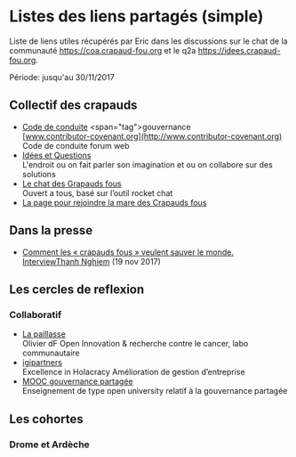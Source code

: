 Listes des liens partagés (simple)
==================================

Liste de liens utiles récupérés par Eric dans les discussions sur le chat de la communauté <https://coa.crapaud-fou.org> et le q2a <https://idees.crapaud-fou.org>.

Période: jusqu'au 30/11/2017

Collectif des crapauds
------------------------
- [Code de conduite](https://www.contributor-covenant.org/fr/version/1/4/code-of-conduct.html) <span="tag">gouvernance</span>  
  [www.contributor-covenant.org](http://www.contributor-covenant.org) Code de conduite forum web
- [Idées et Questions](https://idees.crapaud-fou.org)  
  L'endroit ou on fait parler son imagination et ou on collabore sur des solutions
- [Le chat des Grapauds fous](https://coa.crapaud-fou.org)  
  Ouvert a tous, basé sur l’outil rocket chat
- [La page pour rejoindre la mare des Crapauds fous](http://crapaud-fou.org/contact/)

Dans la presse
----------------
- [Comment les « crapauds fous » veulent sauver le  monde. InterviewThanh Nghiem](https://usbeketrica.com/article/comment-les-crapauds-fous-veulent-sauver-le-monde) (19 nov 2017)


Les cercles de reflexion
-------------------------

### Collaboratif
- [La paillasse](https://www.digitalforallnow.com/la-paillasse-laboratoire-communautaire-open-innovation-cancer/)  
  Olivier dF Open Innovation & recherche contre le cancer, labo communautaire
- [igipartners](https://igipartners.com/)  
  Excellence in Holacracy Amélioration de gestion d’entreprise
- [MOOC gouvernance partagée](https://www.colibris-lemouvement.org/projets/luniversite-colibris/mooc-gouvernance-partagee)  
  Enseignement de type open university relatif à la gouvernance partagée


Les cohortes
---------------

### Drome et Ardèche
